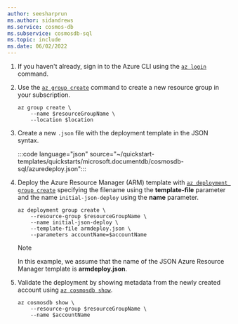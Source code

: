 ```yaml
---
author: seesharprun
ms.author: sidandrews
ms.service: cosmos-db
ms.subservice: cosmosdb-sql
ms.topic: include
ms.date: 06/02/2022
---
```


1. If you haven't already, sign in to the Azure CLI using the [``az login``](/cli/azure/reference-index#az-login) command.

1. Use the [``az group create``](/cli/azure/group#az-group-create) command to create a new resource group in your subscription.

    ```azurecli-interactive
    az group create \
        --name $resourceGroupName \
        --location $location
    ```

1. Create a new ``.json`` file with the deployment template in the JSON syntax.

    :::code language="json" source="~/quickstart-templates/quickstarts/microsoft.documentdb/cosmosdb-sql/azuredeploy.json":::

1. Deploy the Azure Resource Manager (ARM) template with [``az deployment group create``](/cli/azure/deployment/group#az-deployment-group-create)
specifying the filename using the **template-file** parameter and the name ``initial-json-deploy`` using the **name** parameter.

    ```azurecli-interactive
    az deployment group create \
        --resource-group $resourceGroupName \
        --name initial-json-deploy \
        --template-file armdeploy.json \
        --parameters accountName=$accountName
    ```

    > [!NOTE]
    > In this example, we assume that the name of the JSON Azure Resource Manager template is **armdeploy.json**.

1. Validate the deployment by showing metadata from the newly created account using [``az cosmosdb show``](/cli/azure/cosmosdb#az-cosmosdb-show).

    ```azurecli-interactive
    az cosmosdb show \
        --resource-group $resourceGroupName \
        --name $accountName
    ```
